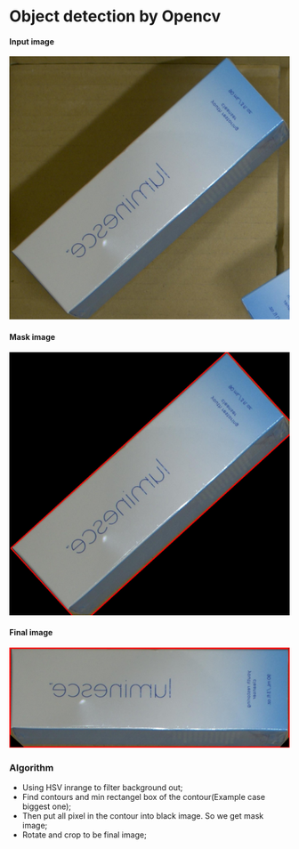 # Object detection by Opencv
#### Input image

![](https://github.com/PudPawat/object-detection-by-openCV/blob/main/images/start.jpg?raw=true)
#### Mask image

![](https://github.com/PudPawat/object-detection-by-openCV/blob/main/images/mask.jpg?raw=true)
#### Final image

![](https://github.com/PudPawat/object-detection-by-openCV/blob/main/images/final.jpg?raw=true)


### Algorithm

- Using HSV inrange to filter background out;
- Find contours and min rectangel box of the contour(Example case biggest one); 
- Then put all pixel in the contour into black image. So we get mask image;
- Rotate and crop to be final image;
